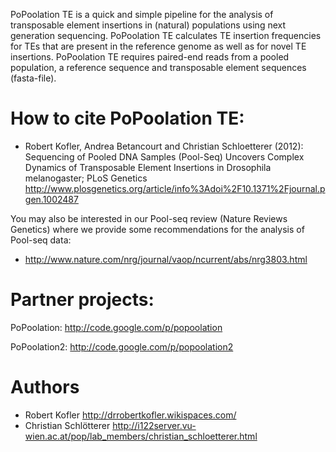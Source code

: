 PoPoolation TE is a quick and simple pipeline for the analysis of transposable element insertions in (natural) populations using next generation sequencing. PoPoolation TE calculates TE insertion frequencies for TEs that are present in the reference genome as well as for novel TE insertions.
PoPoolation TE requires paired-end reads from a pooled population, a reference sequence and transposable element sequences (fasta-file).


# How to cite PoPoolation TE: #
  * Robert Kofler, Andrea Betancourt and Christian Schloetterer (2012): Sequencing of Pooled DNA Samples (Pool-Seq) Uncovers Complex Dynamics of Transposable Element Insertions in Drosophila melanogaster; PLoS Genetics http://www.plosgenetics.org/article/info%3Adoi%2F10.1371%2Fjournal.pgen.1002487

You may also be interested in our Pool-seq review (Nature Reviews Genetics) where we provide some recommendations for the analysis of Pool-seq data:

  * http://www.nature.com/nrg/journal/vaop/ncurrent/abs/nrg3803.html

# Partner projects: #

PoPoolation: http://code.google.com/p/popoolation

PoPoolation2: http://code.google.com/p/popoolation2

# Authors #

  * Robert Kofler http://drrobertkofler.wikispaces.com/
  * Christian Schlötterer http://i122server.vu-wien.ac.at/pop/lab_members/christian_schloetterer.html

